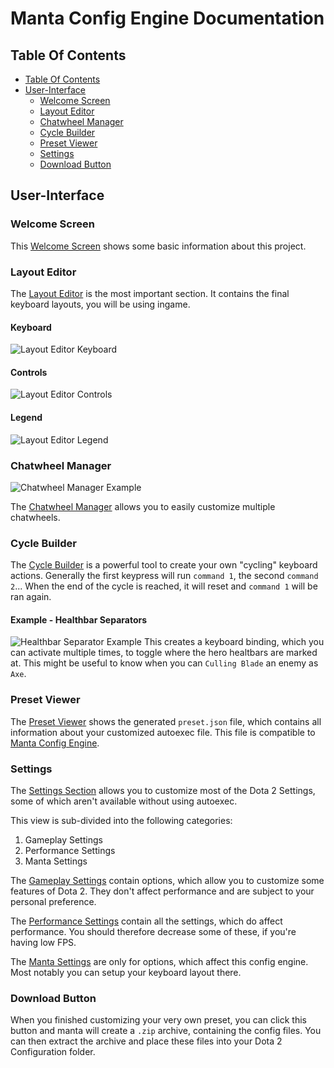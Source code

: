 # Manta Config Engine Documentation

## Table Of Contents
<!-- TOC depthFrom:2 depthTo:3 withLinks:1 updateOnSave:1 orderedList:0 -->

- [Table Of Contents](#table-of-contents)
- [User-Interface](#user-interface)
	- [Welcome Screen](#welcome-screen)
	- [Layout Editor](#layout-editor)
	- [Chatwheel Manager](#chatwheel-manager)
	- [Cycle Builder](#cycle-builder)
	- [Preset Viewer](#preset-viewer)
	- [Settings](#settings)
	- [Download Button](#download-button)

<!-- /TOC -->

## User-Interface

### Welcome Screen
This [Welcome Screen](https://manta.dodekeract.report) shows some basic information about this project.

### Layout Editor
The [Layout Editor](https://manta.dodekeract.report/#/editor) is the most important section.
It contains the final keyboard layouts, you will be using ingame.

#### Keyboard
![Layout Editor Keyboard][image-user-interface-layout-editor-keyboard]

#### Controls
![Layout Editor Controls][image-user-interface-layout-editor-controls]

#### Legend
![Layout Editor Legend][image-user-interface-layout-editor-legend]

### Chatwheel Manager

![Chatwheel Manager Example][image-user-interface-chatwheel-manager-example]

The [Chatwheel Manager](https://manta.dodekeract.report/#/chatwheels) allows you to easily customize multiple chatwheels.

### Cycle Builder
The [Cycle Builder](https://manta.dodekeract.report/#/cycle-builder) is a powerful tool to create your own "cycling" keyboard actions.
Generally the first keypress will run `command 1`, the second `command 2`...
When the end of the cycle is reached, it will reset and `command 1` will be ran again.

#### Example - Healthbar Separators
![Healthbar Separator Example][image-user-interface-cycle-builder-example]
This creates a keyboard binding, which you can activate multiple times,
to toggle where the hero healtbars are marked at.
This might be useful to know when you can `Culling Blade` an enemy as `Axe`.

### Preset Viewer
The [Preset Viewer](https://manta.dodekeract.report/#/preset) shows the generated `preset.json` file,
which contains all information about your customized autoexec file.
This file is compatible to [Manta Config Engine](https://github.com/dodekeract/manta-config-engine).

### Settings
The [Settings Section](https://manta.dodekeract.report/#/settings) allows you to customize most of the
Dota 2 Settings, some of which aren't available without using autoexec.

This view is sub-divided into the following categories:

1. Gameplay Settings
2. Performance Settings
3. Manta Settings

The [Gameplay Settings](https://manta.dodekeract.report/#/settings/gameplay) contain options, which allow you to customize some features of Dota 2.
They don't affect performance and are subject to your personal preference.

The [Performance Settings](https://manta.dodekeract.report/#/settings/performance) contain all the settings, which do affect performance.
You should therefore decrease some of these, if you're having low FPS.

The [Manta Settings](https://manta.dodekeract.report/#/settings/engine) are only for options, which affect this config engine.
Most notably you can setup your keyboard layout there.

### Download Button

When you finished customizing your very own preset, you can click this button and manta will create a `.zip` archive, containing the config files.
You can then extract the archive and place these files into your Dota 2 Configuration folder.

[image-user-interface-layout-editor-controls]: https://raw.githubusercontent.com/dodekeract/manta-config-engine-app/master/documentation/documentation/images/user-interface/layout-editor-controls.png

[image-user-interface-layout-editor-keyboard]: https://raw.githubusercontent.com/dodekeract/manta-config-engine-app/master/documentation/documentation/images/user-interface/layout-editor-keyboard.png

[image-user-interface-layout-editor-legend]: https://raw.githubusercontent.com/dodekeract/manta-config-engine-app/master/documentation/documentation/images/user-interface/layout-editor-legend.png

[image-user-interface-cycle-builder-example]: https://raw.githubusercontent.com/dodekeract/manta-config-engine-app/master/documentation/documentation/images/user-interface/cycle-builder-example.png

[image-user-interface-chatwheel-manager-example]: https://raw.githubusercontent.com/dodekeract/manta-config-engine-app/master/documentation/documentation/images/user-interface/chatwheel-manager-example.png
